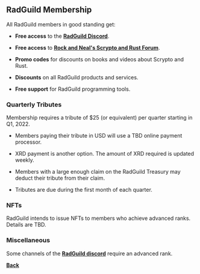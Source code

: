 ## RadGuild Membership

All RadGuild members in good standing get:

- **Free access** to the [**RadGuild Discord**](https://discord.gg/rugMH3cNBv).

- **Free access** to [**Rock and Neal's Scrypto and Rust Forum**](https://discord.gg/VSGu5mddse).

- **Promo codes** for discounts on books and videos about Scrypto and Rust.

- **Discounts** on all RadGuild products and services.

- **Free support** for RadGuild programming tools.

### Quarterly Tributes

Membership requires a tribute of $25 (or equivalent) per quarter starting in Q1, 2022.

- Members paying their tribute in USD will use a TBD online payment processor.

- XRD payment is another option. The amount of XRD required is updated weekly.

- Members with a large enough claim on the RadGuild Treasury may deduct their tribute from their claim.

- Tributes are due during the first month of each quarter.

### NFTs

RadGuild intends to issue NFTs to members who achieve advanced ranks. Details are TBD.

### Miscellaneous

Some channels of the [**RadGuild discord**](https://discord.gg/rugMH3cNBv) require an advanced rank.

[**Back**](./index.md)
